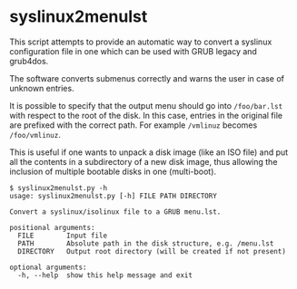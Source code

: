 # syslinux2menulst

This script attempts to provide an automatic way to convert a syslinux configuration file in one which can be used with GRUB legacy and grub4dos.

The software converts submenus correctly and warns the user in case of unknown entries.

It is possible to specify that the output menu should go into `/foo/bar.lst` with respect to the root of the disk. In this case, entries in the original file are prefixed with the correct path. For example `/vmlinuz` becomes `/foo/vmlinuz`.

This is useful if one wants to unpack a disk image (like an ISO file) and put all the contents in a subdirectory of a new disk image, thus allowing the inclusion of multiple bootable disks in one (multi-boot).

```
$ syslinux2menulst.py -h
usage: syslinux2menulst.py [-h] FILE PATH DIRECTORY

Convert a syslinux/isolinux file to a GRUB menu.lst.

positional arguments:
  FILE        Input file
  PATH        Absolute path in the disk structure, e.g. /menu.lst
  DIRECTORY   Output root directory (will be created if not present)

optional arguments:
  -h, --help  show this help message and exit
```
